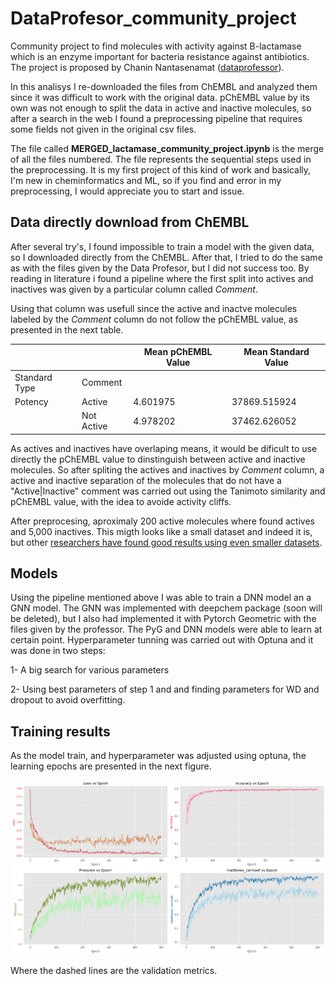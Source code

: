 # DataProfesor_community_project

Community project to find molecules with activity against B-lactamase which is an enzyme important for bacteria resistance against antibiotics. The project is proposed by Chanin Nantasenamat ([dataprofessor](https://www.youtube.com/channel/UCV8e2g4IWQqK71bbzGDEI4Q)).

In this analisys I re-downloaded the files from ChEMBL and analyzed them since it was difficult to work with the original data. pChEMBL value by its own was not enough to split the data in active and inactive molecules, so after a search in the web I found a preprocessing pipeline that requires some fields not given in the original csv files.

The file called **MERGED_lactamase_community_project.ipynb** is the merge of all the files numbered. The file represents the sequential steps used in the preprocessing. It is my first project of this kind of work and basically, I'm new in cheminformatics and ML, so if you find and error in my preprocessing, I would appreciate you to start and issue.

## Data directly download from ChEMBL

After several try's, I found impossible to train a model with the given data, so I downloaded directly from the ChEMBL. After that, I tried to do the same as with the files given by the Data Profesor, but I did not success too. By reading in literature i found a pipeline where the first split into actives and inactives was given by a particular column called _Comment_.

Using that column was usefull since the active and inactve molecules labeled by the _Comment_ column do not follow the pChEMBL value, as presented in the next table.

|               |            | Mean pChEMBL Value | Mean Standard Value |
| ------------- | ---------- | ------------------ | ------------------- |
| Standard Type | Comment    |                    |                     |
| Potency       | Active     | 4.601975           | 37869.515924        |
|               | Not Active | 4.978202           | 37462.626052        |

As actives and inactives have overlaping means, it would be dificult to use directly the pChEMBL value to dinstinguish between active and inactive molecules. So after spliting the actives and inactives by _Comment_ column, a active and inactive separation of the molecules that do not have a "Active|Inactive" comment was carried out using the Tanimoto similarity and pChEMBL value, with the idea to avoide activity cliffs.

After preprocesing, aproximaly 200 active molecules where found actives and 5,000 inactives. This migth looks like a small dataset and indeed it is, but other [researchers have found good results using even smaller datasets](https://www.sciencedirect.com/science/article/pii/S0092867420301021).

## Models

Using the pipeline mentioned above I was able to train a DNN model an a GNN model. The GNN was implemented with deepchem package (soon will be deleted), but I also had implemented it with Pytorch Geometric with the files given by the professor. The PyG and DNN models were able to learn at certain point. Hyperparameter tunning was carried out with Optuna and it was done in two steps:

1- A big search for various parameters

2- Using best parameters of step 1 and and finding parameters for WD and dropout to avoid overfitting.

## Training results

As the model train, and hyperparameter was adjusted using optuna, the learning epochs are presented in the next figure.

![Learning metrics](./images/training.png)

Where the dashed lines are the validation metrics.
